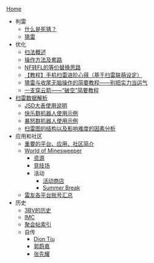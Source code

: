 [Home](https://github.com/putianyi889/Minesweeper-makes-me-happy/wiki/Home)
- 判雷
  - [什么是死猜？](https://github.com/putianyi889/Minesweeper-makes-me-happy/wiki/什么是死猜？)
  - [猜雷](https://github.com/putianyi889/Minesweeper-makes-me-happy/wiki/猜雷)
- 优化
  - [扫法概述](https://github.com/putianyi889/Minesweeper-makes-me-happy/wiki/扫法概述)
  - [操作方法及套路](https://github.com/putianyi889/Minesweeper-makes-me-happy/wiki/%E6%93%8D%E4%BD%9C%E6%96%B9%E6%B3%95%E5%8F%8A%E5%A5%97%E8%B7%AF)
  - [NF转FL的等价替换思路](https://github.com/putianyi889/Minesweeper-makes-me-happy/wiki/NF转FL的等价替换思路)
  - [【教程】手机扫雷进阶心得（基于扫雷联萌设定）](https://github.com/putianyi889/Minesweeper-makes-me-happy/wiki/%E3%80%90%E6%95%99%E7%A8%8B%E3%80%91%E6%89%8B%E6%9C%BA%E6%89%AB%E9%9B%B7%E8%BF%9B%E9%98%B6%E5%BF%83%E5%BE%97%EF%BC%88%E5%9F%BA%E4%BA%8E%E6%89%AB%E9%9B%B7%E8%81%94%E8%90%8C%E8%AE%BE%E5%AE%9A%EF%BC%89)
  - [猜雷与收尾无脑操作的简要教程——别把实力当运气](https://github.com/putianyi889/Minesweeper-makes-me-happy/wiki/猜雷与收尾无脑操作的简要教程——别把实力当运气)
  - [一支穿云箭——“破空”简要教程](https://github.com/putianyi889/Minesweeper-makes-me-happy/wiki/%E4%B8%80%E6%94%AF%E7%A9%BF%E4%BA%91%E7%AE%AD%E2%80%94%E2%80%94%E2%80%9C%E7%A0%B4%E7%A9%BA%E2%80%9D%E7%AE%80%E8%A6%81%E6%95%99%E7%A8%8B)
- [扫雷数据解析](https://github.com/putianyi889/Minesweeper-makes-me-happy/wiki/%E6%89%AB%E9%9B%B7%E6%95%B0%E6%8D%AE%E8%A7%A3%E6%9E%90)
  - [JSD大表使用说明](https://github.com/putianyi889/Minesweeper-makes-me-happy/wiki/JSD%E5%A4%A7%E8%A1%A8%E4%BD%BF%E7%94%A8%E8%AF%B4%E6%98%8E)
  - [快乐群机器人使用示例](https://github.com/putianyi889/Minesweeper-makes-me-happy/wiki/%E5%BF%AB%E4%B9%90%E7%BE%A4%E6%9C%BA%E5%99%A8%E4%BA%BA%E4%BD%BF%E7%94%A8%E7%A4%BA%E4%BE%8B)
  - [暴怒群机器人使用示例](https://github.com/putianyi889/Minesweeper-makes-me-happy/wiki/%E6%9A%B4%E6%80%92%E7%BE%A4%E6%9C%BA%E5%99%A8%E4%BA%BA%E4%BD%BF%E7%94%A8%E7%A4%BA%E4%BE%8B)
  - [扫雷图的结构以及影响难度的因素分析](https://github.com/putianyi889/Minesweeper-makes-me-happy/wiki/%E6%89%AB%E9%9B%B7%E5%9B%BE%E7%9A%84%E7%BB%93%E6%9E%84%E4%BB%A5%E5%8F%8A%E5%BD%B1%E5%93%8D%E9%9A%BE%E5%BA%A6%E7%9A%84%E5%9B%A0%E7%B4%A0%E5%88%86%E6%9E%90)
- 应用和社区
  - [重要的平台、应用、社区简介](https://github.com/putianyi889/Minesweeper-makes-me-happy/wiki/%E9%87%8D%E8%A6%81%E7%9A%84%E5%B9%B3%E5%8F%B0%E3%80%81%E5%BA%94%E7%94%A8%E3%80%81%E7%A4%BE%E5%8C%BA%E7%AE%80%E4%BB%8B)
  - [World of Minesweeper](https://github.com/putianyi889/Minesweeper-makes-me-happy/wiki/World-of-Minesweeper)
    - [资源](https://github.com/putianyi889/Minesweeper-makes-me-happy/wiki/WoM资源)
    - [竞技场](https://github.com/putianyi889/Minesweeper-makes-me-happy/wiki/WoM竞技场)
    - 活动
      - [活动商店](https://github.com/putianyi889/Minesweeper-makes-me-happy/wiki/WoM活动商店)
      - [Summer Break](https://github.com/putianyi889/Minesweeper-makes-me-happy/wiki/Summer-Break)
  - [雷友各平台账号汇总](https://github.com/putianyi889/Minesweeper-makes-me-happy/wiki/雷友各平台账号汇总)
- 历史
  - [3BV的历史](https://github.com/putianyi889/Minesweeper-makes-me-happy/wiki/3BV的历史)
  - [IMC](https://github.com/putianyi889/Minesweeper-makes-me-happy/wiki/IMC)
  - [聚会帖索引](https://github.com/putianyi889/Minesweeper-makes-me-happy/wiki/%E8%81%9A%E4%BC%9A%E5%B8%96%E7%B4%A2%E5%BC%95)
  - 自传
    - [Dion Tiu](https://github.com/putianyi889/Minesweeper-makes-me-happy/wiki/Dion-Tiu自传)
    - [郭蔚嘉](https://github.com/putianyi889/Minesweeper-makes-me-happy/wiki/郭蔚嘉自传)
    - [张先耀](https://github.com/putianyi889/Minesweeper-makes-me-happy/wiki/张先耀自传)